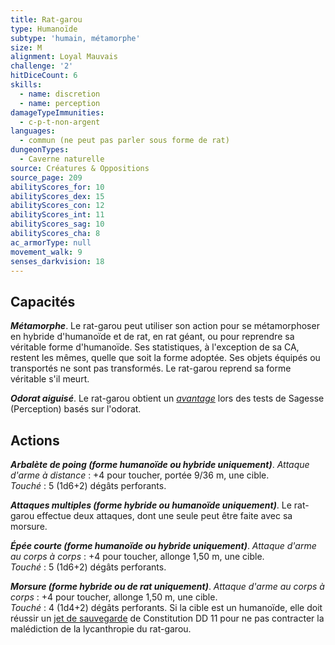 ```yaml
---
title: Rat-garou
type: Humanoïde
subtype: 'humain, métamorphe'
size: M
alignment: Loyal Mauvais
challenge: '2'
hitDiceCount: 6
skills:
  - name: discretion
  - name: perception
damageTypeImmunities:
  - c-p-t-non-argent
languages:
  - commun (ne peut pas parler sous forme de rat)
dungeonTypes:
  - Caverne naturelle
source: Créatures & Oppositions
source_page: 209
abilityScores_for: 10
abilityScores_dex: 15
abilityScores_con: 12
abilityScores_int: 11
abilityScores_sag: 10
abilityScores_cha: 8
ac_armorType: null
movement_walk: 9
senses_darkvision: 18
---
```

## Capacités
_**Métamorphe**_. Le rat-garou peut utiliser son action pour se métamorphoser en hybride d'humanoïde et de rat, en rat géant, ou pour reprendre sa véritable forme d'humanoïde. Ses statistiques, à l'exception de sa CA, restent les mêmes, quelle que soit la forme adoptée. Ses objets équipés ou transportés ne sont pas transformés. Le rat-garou reprend sa forme véritable s'il meurt.

_**Odorat aiguisé**_. Le rat-garou obtient un [_avantage_](/utiliser-les-caracteristiques/#avantage-et-desavantage) lors des tests de Sagesse (Perception) basés sur l'odorat.

## Actions
_**Arbalète de poing (forme humanoïde ou hybride uniquement)**_. _Attaque d'arme à distance_ : +4 pour toucher, portée 9/36 m, une cible.  
_Touché_ : 5 (1d6+2) dégâts perforants.

_**Attaques multiples (forme hybride ou humanoïde uniquement)**_. Le rat-garou effectue deux attaques, dont une seule peut être faite avec sa morsure.

_**Épée courte (forme humanoïde ou hybride uniquement)**_. _Attaque d'arme au corps à corps_ : +4 pour toucher, allonge 1,50 m, une cible.  
_Touché_ : 5 (1d6+2) dégâts perforants.

_**Morsure (forme hybride ou de rat uniquement)**_. _Attaque d'arme au corps à corps_ : +4 pour toucher, allonge 1,50 m, une cible.  
_Touché_ : 4 (1d4+2) dégâts perforants. Si la cible est un humanoïde, elle doit réussir un [jet de sauvegarde](/utiliser-les-caracteristiques/#jets-de-sauvegarde) de Constitution DD 11 pour ne pas contracter la malédiction de la lycanthropie du rat-garou.
